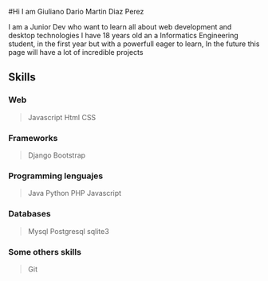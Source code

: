 #Hi I am Giuliano Dario Martin Diaz Perez
<p>
  I am a Junior Dev who want to learn all about web development and desktop technologies
  I have 18 years old an a Informatics Engineering student, in the first year but with 
  a powerfull eager to learn, In the future this page will have a lot of incredible projects
</p>

## Skills
### Web
> Javascript
> Html
> CSS

### Frameworks
> Django
> Bootstrap

### Programming lenguajes
> Java
> Python
> PHP
> Javascript

### Databases
> Mysql
> Postgresql
> sqlite3

### Some others skills
> Git
